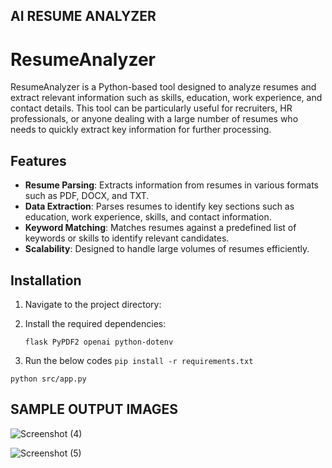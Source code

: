 ## AI RESUME ANALYZER

# ResumeAnalyzer

ResumeAnalyzer is a Python-based tool designed to analyze resumes and extract relevant information such as skills, education, work experience, and contact details. This tool can be particularly useful for recruiters, HR professionals, or anyone dealing with a large number of resumes who needs to quickly extract key information for further processing.

## Features
- **Resume Parsing**: Extracts information from resumes in various formats such as PDF, DOCX, and TXT.
- **Data Extraction**: Parses resumes to identify key sections such as education, work experience, skills, and contact information.
- **Keyword Matching**: Matches resumes against a predefined list of keywords or skills to identify relevant candidates.
- **Scalability**: Designed to handle large volumes of resumes efficiently.

## Installation

1. Navigate to the project directory:

2. Install the required dependencies:

    ``` flask PyPDF2 openai python-dotenv ```

3. Run the below codes
``` pip install -r requirements.txt ```

``` python src/app.py ``` 

## SAMPLE OUTPUT IMAGES

![Screenshot (4)](https://github.com/Ramakrishna0707/ResumeAnalyzer/assets/63601751/9092a35b-26b4-4e3c-9604-e6644a629ce6)

![Screenshot (5)](https://github.com/Ramakrishna0707/ResumeAnalyzer/assets/63601751/c3437732-0cab-4781-a9b3-43f88409585e)
